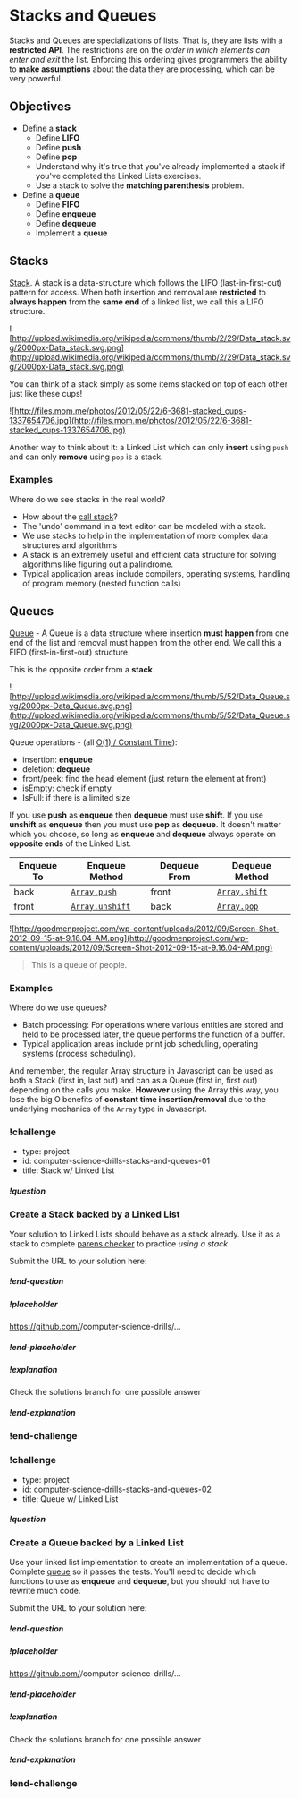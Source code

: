 # Stacks and Queues

Stacks and Queues are specializations of lists. That is, they are lists with a __restricted API__. The restrictions are on the *order in which elements can enter and exit* the list. Enforcing this ordering gives programmers the ability to __make assumptions__ about the data they are processing, which can be very powerful.

## Objectives

* Define a __stack__
  * Define __LIFO__
  * Define __push__
  * Define __pop__
  * Understand why it's true that you've already implemented a stack if you've completed the Linked Lists exercises.
  * Use a stack to solve the __matching parenthesis__ problem.
* Define a __queue__
  * Define __FIFO__
  * Define __enqueue__
  * Define __dequeue__
  * Implement a __queue__

## Stacks

<a href="https://en.wikipedia.org/wiki/Stack_(abstract_data_type)">Stack</a>. A stack is a data-structure which follows the LIFO (last-in-first-out) pattern for access. When both insertion and removal are __restricted__ to __always happen__ from the __same end__ of a linked list, we call this a LIFO  structure.

![http://upload.wikimedia.org/wikipedia/commons/thumb/2/29/Data_stack.svg/2000px-Data_stack.svg.png](http://upload.wikimedia.org/wikipedia/commons/thumb/2/29/Data_stack.svg/2000px-Data_stack.svg.png)

You can think of a stack simply as some items stacked on top of each other just like these cups!

![http://files.mom.me/photos/2012/05/22/6-3681-stacked_cups-1337654706.jpg](http://files.mom.me/photos/2012/05/22/6-3681-stacked_cups-1337654706.jpg)

Another way to think about it: a Linked List which can only __insert__ using `push` and can only __remove__ using `pop` is a stack.

### Examples

Where do we see stacks in the real world?

- How about the [call stack](http://en.wikipedia.org/wiki/Call_stack)?
- The 'undo' command in a text editor can be modeled with a stack.
- We use stacks to help in the implementation of more complex data structures and algorithms
- A stack is an extremely useful and efficient data structure for solving algorithms like figuring out a palindrome.
- Typical application areas include compilers, operating systems, handling of program memory (nested function calls)

## Queues

<a href="https://en.wikipedia.org/wiki/Queue_(abstract_data_type)">Queue</a> - A Queue is a data structure where insertion __must happen__ from one end of the list and removal must happen from the other end. We call this a FIFO (first-in-first-out) structure.

This is the opposite order from a __stack__.

![http://upload.wikimedia.org/wikipedia/commons/thumb/5/52/Data_Queue.svg/2000px-Data_Queue.svg.png](http://upload.wikimedia.org/wikipedia/commons/thumb/5/52/Data_Queue.svg/2000px-Data_Queue.svg.png)

Queue operations - (all [O(1) / Constant Time](https://en.wikipedia.org/wiki/Time_complexity#Constant_time)):
- insertion: __enqueue__
- deletion: __dequeue__
- front/peek: find the head element (just return the element at front)
- isEmpty: check if empty
- IsFull: if there is a limited size

If you use __push__ as __enqueue__ then __dequeue__ must use __shift__. If you use __unshift__ as __enqueue__ then you must use __pop__ as __dequeue__. It doesn't matter which you choose, so long as __enqueue__ and __dequeue__ always operate on __opposite ends__ of the Linked List.

Enqueue To | Enqueue Method | Dequeue From | Dequeue Method
------- | ---- | ---- | ----
back | [`Array.push`](https://developer.mozilla.org/en-US/docs/Web/JavaScript/Reference/Global_Objects/Array/push) | front | [`Array.shift`](https://developer.mozilla.org/en-US/docs/Web/JavaScript/Reference/Global_Objects/Array/shift)
front | [`Array.unshift`](https://developer.mozilla.org/en-US/docs/Web/JavaScript/Reference/Global_Objects/Array/unshift) | back | [`Array.pop`](https://developer.mozilla.org/en-US/docs/Web/JavaScript/Reference/Global_Objects/Array/pop)

![http://goodmenproject.com/wp-content/uploads/2012/09/Screen-Shot-2012-09-15-at-9.16.04-AM.png](http://goodmenproject.com/wp-content/uploads/2012/09/Screen-Shot-2012-09-15-at-9.16.04-AM.png)

> This is a queue of people.

### Examples

Where do we use queues?

- Batch processing: For operations where various entities are stored and held to be processed later, the queue performs the function of a buffer.
- Typical application areas include print job scheduling, operating systems (process scheduling).

And remember, the regular Array structure in Javascript can be used as both a Stack (first in, last out) and can as a Queue (first in, first out) depending on the calls you make. __However__ using the Array this way, you lose the big O benefits of __constant time insertion/removal__ due to the underlying mechanics of the `Array` type in Javascript.

### !challenge
* type: project
* id: computer-science-drills-stacks-and-queues-01
* title: Stack w/ Linked List

##### !question
### Create a Stack backed by a Linked List

Your solution to Linked Lists should behave as a stack already. Use it as a stack to complete [parens checker](https://github.com/gSchool/computer-science-drills/blob/master/src/linked-list/parens_checker.js) to practice *using a stack*.

Submit the URL to your solution here:
##### !end-question

##### !placeholder
https://github.com/<your name>/computer-science-drills/...
##### !end-placeholder

##### !explanation
Check the solutions branch for one possible answer
##### !end-explanation
### !end-challenge


### !challenge
* type: project
* id: computer-science-drills-stacks-and-queues-02
* title: Queue w/ Linked List

##### !question
### Create a Queue backed by a Linked List

Use your linked list implementation to create an implementation of a queue.  Complete [queue](https://github.com/gSchool/computer-science-drills/blob/master/src/linked-list/queue.js) so it passes the tests. You'll need to decide which functions to use as __enqueue__ and __dequeue__, but you should not have to rewrite much code.

Submit the URL to your solution here:
##### !end-question

##### !placeholder
https://github.com/<your name>/computer-science-drills/...
##### !end-placeholder

##### !explanation
Check the solutions branch for one possible answer
##### !end-explanation
### !end-challenge
